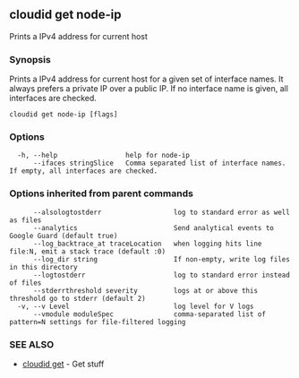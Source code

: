 ## cloudid get node-ip

Prints a IPv4 address for current host

### Synopsis


Prints a IPv4 address for current host for a given set of interface names. It always prefers a private IP over a public IP.
If no interface name is given, all interfaces are checked.

```
cloudid get node-ip [flags]
```

### Options

```
  -h, --help                 help for node-ip
      --ifaces stringSlice   Comma separated list of interface names. If empty, all interfaces are checked.
```

### Options inherited from parent commands

```
      --alsologtostderr                  log to standard error as well as files
      --analytics                        Send analytical events to Google Guard (default true)
      --log_backtrace_at traceLocation   when logging hits line file:N, emit a stack trace (default :0)
      --log_dir string                   If non-empty, write log files in this directory
      --logtostderr                      log to standard error instead of files
      --stderrthreshold severity         logs at or above this threshold go to stderr (default 2)
  -v, --v Level                          log level for V logs
      --vmodule moduleSpec               comma-separated list of pattern=N settings for file-filtered logging
```

### SEE ALSO
* [cloudid get](cloudid_get.md)	 - Get stuff

